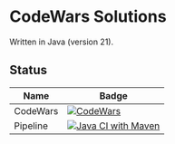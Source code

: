 # CodeWars Solutions

Written in Java (version 21).

## Status

| Name     | Badge                                                                                                                                                                           | 
|----------|---------------------------------------------------------------------------------------------------------------------------------------------------------------------------------|
| CodeWars | [![CodeWars](https://www.codewars.com/users/Mishco/badges/micro)](https://www.codewars.com/users/Mishco)                                                                        | 
| Pipeline | [![Java CI with Maven](https://github.com/Mishco/Codewars/actions/workflows/maven.yml/badge.svg?branch=master)](https://github.com/Mishco/Codewars/actions/workflows/maven.yml) |

